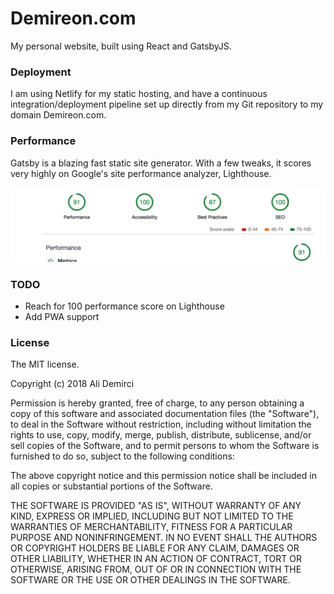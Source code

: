 # Demireon.com

My personal website, built using React and GatsbyJS.

### Deployment

I am using Netlify for my static hosting, and have a continuous integration/deployment pipeline set up directly from my Git repository to my domain Demireon.com.

### Performance

Gatsby is a blazing fast static site generator. With a few tweaks, it scores very highly on Google's site performance analyzer, Lighthouse. 

![Lighthouse Score](src/assets/lighthouse-readme.png)

### TODO

* Reach for 100 performance score on Lighthouse
* Add PWA support


### License

The MIT license.

Copyright (c) 2018 Ali Demirci

Permission is hereby granted, free of charge, to any person obtaining a copy of this software and associated documentation files (the "Software"), to deal in the Software without restriction, including without limitation the rights to use, copy, modify, merge, publish, distribute, sublicense, and/or sell copies of the Software, and to permit persons to whom the Software is furnished to do so, subject to the following conditions:

The above copyright notice and this permission notice shall be included in all copies or substantial portions of the Software.

THE SOFTWARE IS PROVIDED "AS IS", WITHOUT WARRANTY OF ANY KIND, EXPRESS OR IMPLIED, INCLUDING BUT NOT LIMITED TO THE WARRANTIES OF MERCHANTABILITY, FITNESS FOR A PARTICULAR PURPOSE AND NONINFRINGEMENT. IN NO EVENT SHALL THE AUTHORS OR COPYRIGHT HOLDERS BE LIABLE FOR ANY CLAIM, DAMAGES OR OTHER LIABILITY, WHETHER IN AN ACTION OF CONTRACT, TORT OR OTHERWISE, ARISING FROM, OUT OF OR IN CONNECTION WITH THE SOFTWARE OR THE USE OR OTHER DEALINGS IN THE SOFTWARE.
